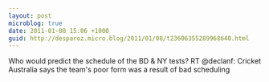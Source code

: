 ```yaml
---
layout: post
microblog: true
date: 2011-01-08 15:06 +1000
guid: http://desparoz.micro.blog/2011/01/08/t23606355289968640.html
---
```

Who would predict the schedule of the BD &amp; NY tests? RT @declanf: Cricket Australia says the team's poor form was a result of bad scheduling
